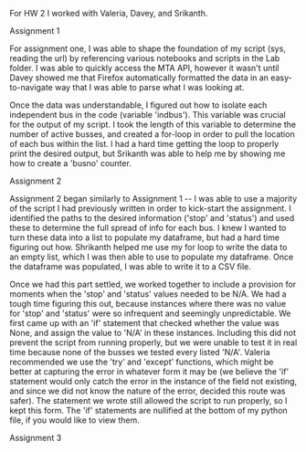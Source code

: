 For HW 2 I worked with Valeria, Davey, and Srikanth. 

Assignment 1 

For assignment one, I was able to shape the foundation of my script (sys, reading the url) by referencing various notebooks and scripts in the Lab folder. I was able to quickly access the MTA API, however it wasn't until Davey showed me that Firefox automatically formatted the data in an easy-to-navigate way that I was able to parse what I was looking at. 

Once the data was understandable, I figured out how to isolate each independent bus in the code (variable 'indbus'). This variable was crucial for the output of my script. I took the length of this variable to determine the number of active busses, and created a for-loop in order to pull the location of each bus within the list. I had a hard time getting the loop to properly print the desired output, but Srikanth was able to help me by showing me how to create a 'busno' counter. 

Assignment 2

Assignment 2 began similarly to Assignment 1 -- I was able to use a majority of the script I had previously written in order to kick-start the assignment. I identified the paths to the desired information ('stop' and 'status') and used these to determine the full spread of info for each bus. I knew I wanted to turn these data into a list to populate my dataframe, but had a hard time figuring out how.  Shrikanth helped me use my for loop to write the data to an empty list, which I was then able to use to populate my dataframe. Once the dataframe was populated, I was able to write it to a CSV file.

Once we had this part settled, we worked together to include a provision for moments when the 'stop' and 'status' values needed to be N/A. We had a tough time figuring this out, because instances where there was no value for 'stop' and 'status' were so infrequent and seemingly unpredictable. We first came up with an 'if' statement that checked whether the value was None, and assign the value to 'N/A' in these instances. Including this did not prevent the script from running properly, but we were unable to test it in real time because none of the busses we tested every listed 'N/A'. Valeria recommended we use the 'try' and 'except' functions, which might be better at capturing the error in whatever form it may be (we believe the 'if' statement would only catch the error in the instance of the field not existing, and since we did not know the nature of the error, decided this route was safer). The statement we wrote still allowed the script to run properly, so I kept this form. The 'if' statements are nullified at the bottom of my python file, if you would like to view them.

Assignment 3
